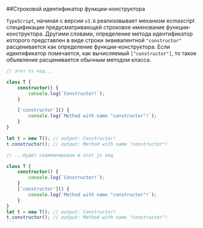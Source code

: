##Строковой идентификатор функции-конструктора

`TypeScript`, начиная с версии `v3.6` реализовывает механизм ecmascript спецификации предусматривающей строковое именование функции-конструктора. Другими словами, определение метода идентификатор которого представлен в виде строки эквивалентной `"constructor"` расценивается как определение функции-конструктора. Если идентификатор помечается, как вычисляемый `["constructor"]`, то такое объявление расценивается обычным методом класса.

`````ts
// этот ts код...

class T {
    constructor() {
        console.log(`Constructor!`);
    }

    ['constructor']() {
        console.log(`Method with name "constructor"!`);
    }
}

let t = new T(); // output: Constructor!
t.constructor(); // output: Method with name "constructor"!

// ...будет скомпилирован в этот js код

class T {
    constructor() {
        console.log(`Constructor!`);
    }
    ['constructor']() {
        console.log(`Method with name "constructor"!`);
    }
}
let t = new T(); // output: Constructor!
t.constructor(); // output: Method with name "constructor"!
```
